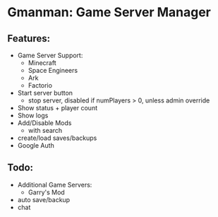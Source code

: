 # Gmanman: Game Server Manager

## Features:

- Game Server Support:
  - Minecraft
  - Space Engineers
  - Ark
  - Factorio
- Start server button
  - stop server, disabled if numPlayers > 0, unless admin override
- Show status + player count
- Show logs
- Add/Disable Mods
  - with search
- create/load saves/backups
- Google Auth

## Todo:

- Additional Game Servers:
  - Garry's Mod
- auto save/backup
- chat
